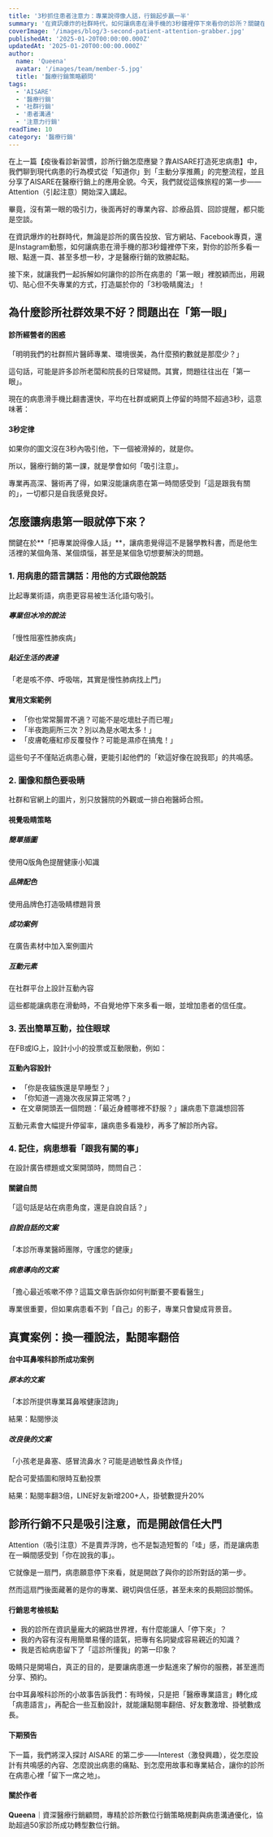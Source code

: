 ```yaml
---
title: '3秒抓住患者注意力：專業說得像人話，行銷起步贏一半'
summary: '在資訊爆炸的社群時代，如何讓病患在滑手機的3秒鐘裡停下來看你的診所？關鍵在於把專業說得像人話，讓病患覺得這是跟他有關的內容。'
coverImage: '/images/blog/3-second-patient-attention-grabber.jpg'
publishedAt: '2025-01-20T00:00:00.000Z'
updatedAt: '2025-01-20T00:00:00.000Z'
author:
  name: 'Queena'
  avatar: '/images/team/member-5.jpg'
  title: '醫療行銷策略顧問'
tags:
  - 'AISARE'
  - '醫療行銷'
  - '社群行銷'
  - '患者溝通'
  - '注意力行銷'
readTime: 10
category: '醫療行銷'
---
```


<div class="intro-summary">
在上一篇【疫後看診新習慣，診所行銷怎麼應變？靠AISARE打造死忠病患】中，我們聊到現代病患的行為模式從「知道你」到「主動分享推薦」的完整流程，並且分享了AISARE在醫療行銷上的應用全貌。今天，我們就從這條旅程的第一步——Attention（引起注意）開始深入講起。
</div>

畢竟，沒有第一眼的吸引力，後面再好的專業內容、診療品質、回診提醒，都只能是空談。

在資訊爆炸的社群時代，無論是診所的廣告投放、官方網站、Facebook專頁，還是Instagram動態，如何讓病患在滑手機的那3秒鐘裡停下來，對你的診所多看一眼、點進一頁、甚至多想一秒，才是醫療行銷的致勝起點。

接下來，就讓我們一起拆解如何讓你的診所在病患的「第一眼」裡脫穎而出，用親切、貼心但不失專業的方式，打造屬於你的「3秒吸睛魔法」！

## 為什麼診所社群效果不好？問題出在「第一眼」

<div class="warning-box">
<h4>診所經營者的困惑</h4>
<p>「明明我們的社群照片醫師專業、環境很美，為什麼預約數就是那麼少？」</p>
</div>

這句話，可能是許多診所老闆和院長的日常疑問。其實，問題往往出在「第一眼」。

現在的病患滑手機比翻書還快，平均在社群或網頁上停留的時間不超過3秒，這意味著：

<div class="key-insight">
<h4>3秒定律</h4>
<p>如果你的圖文沒在3秒內吸引他，下一個被滑掉的，就是你。</p>
</div>

所以，醫療行銷的第一課，就是學會如何「吸引注意」。

專業再高深、醫術再了得，如果沒能讓病患在第一時間感受到「這是跟我有關的」，一切都只是自我感覺良好。

## 怎麼讓病患第一眼就停下來？

關鍵在於**「把專業說得像人話」**，讓病患覺得這不是醫學教科書，而是他生活裡的某個角落、某個煩惱，甚至是某個急切想要解決的問題。

### 1. 用病患的語言講話：用他的方式跟他說話

比起專業術語，病患更容易被生活化語句吸引。

<div class="before-after">
<div class="before">
<h5>專業但冰冷的說法</h5>
<p>「慢性阻塞性肺疾病」</p>
</div>
<div class="after">
<h5>貼近生活的表達</h5>
<p>「老是咳不停、呼吸喘，其實是慢性肺病找上門」</p>
</div>
</div>

<div class="example-box">
<h4>實用文案範例</h4>
<ul>
<li>「你也常常腸胃不適？可能不是吃壞肚子而已喔」</li>
<li>「半夜跑廁所三次？別以為是水喝太多！」</li>
<li>「皮膚乾癢紅疹反覆發作？可能是濕疹在搞鬼！」</li>
</ul>
</div>

這些句子不僅貼近病患心聲，更能引起他們的「欸這好像在說我耶」的共鳴感。

### 2. 圖像和顏色要吸睛

社群和官網上的圖片，別只放醫院的外觀或一排白袍醫師合照。

<div class="service-overview">
<h4>視覺吸睛策略</h4>
<div class="service-grid">
<div class="service-card">
<h5>簡單插圖</h5>
<p>使用Q版角色提醒健康小知識</p>
</div>
<div class="service-card">
<h5>品牌配色</h5>
<p>使用品牌色打造吸睛標題背景</p>
</div>
<div class="service-card">
<h5>成功案例</h5>
<p>在廣告素材中加入案例圖片</p>
</div>
<div class="service-card">
<h5>互動元素</h5>
<p>在社群平台上設計互動內容</p>
</div>
</div>
</div>

這些都能讓病患在滑動時，不自覺地停下來多看一眼，並增加患者的信任度。

### 3. 丟出簡單互動，拉住眼球

在FB或IG上，設計小小的投票或互動限動，例如：

<div class="action-checklist">
<h4>互動內容設計</h4>
<ul>
<li>「你是夜貓族還是早睡型？」</li>
<li>「你知道一週幾次夜尿算正常嗎？」</li>
<li>在文章開頭丟一個問題：「最近身體哪裡不舒服？」讓病患下意識想回答</li>
</ul>
</div>

互動元素會大幅提升停留率，讓病患多看幾秒，再多了解診所內容。

### 4. 記住，病患想看「跟我有關的事」

在設計廣告標題或文案開頭時，問問自己：

<div class="pro-tip">
<h4>關鍵自問</h4>
<p>「這句話是站在病患角度，還是自說自話？」</p>
</div>

<div class="before-after">
<div class="before">
<h5>自說自話的文案</h5>
<p>「本診所專業醫師團隊，守護您的健康」</p>
</div>
<div class="after">
<h5>病患導向的文案</h5>
<p>「擔心最近咳嗽不停？這篇文章告訴你如何判斷要不要看醫生」</p>
</div>
</div>

專業很重要，但如果病患看不到「自己」的影子，專業只會變成背景音。

## 真實案例：換一種說法，點閱率翻倍

<div class="case-study">
<h4>台中耳鼻喉科診所成功案例</h4>

<div class="before-after">
<div class="before">
<h5>原本的文案</h5>
<p>「本診所提供專業耳鼻喉健康諮詢」</p>
<p class="result">結果：點閱慘淡</p>
</div>
<div class="after">
<h5>改良後的文案</h5>
<p>「小孩老是鼻塞、感冒流鼻水？可能是過敏性鼻炎作怪」</p>
<p>配合可愛插圖和限時互動投票</p>
<p class="result">結果：點閱率翻3倍，LINE好友新增200+人，掛號數提升20%</p>
</div>
</div>
</div>

## 診所行銷不只是吸引注意，而是開啟信任大門

Attention（吸引注意）不是賣弄浮誇，也不是製造短暫的「哇」感，而是讓病患在一瞬間感受到「你在說我的事」。

它就像是一扇門，病患願意停下來看，就是開啟了與你的診所對話的第一步。

然而這扇門後面藏著的是你的專業、親切與信任感，甚至未來的長期回診關係。

<div class="key-takeaways">
<h4>行銷思考檢核點</h4>
<ul>
<li>我的診所在資訊量龐大的網路世界裡，有什麼能讓人「停下來」？</li>
<li>我的內容有沒有用簡單易懂的語氣，把專有名詞變成容易親近的知識？</li>
<li>我是否給病患留下了「這診所懂我」的第一印象？</li>
</ul>
</div>

吸睛只是開場白，真正的目的，是要讓病患進一步點進來了解你的服務，甚至進而分享、預約。

台中耳鼻喉科診所的小故事告訴我們：有時候，只是把「醫療專業語言」轉化成「病患語言」，再配合一些互動設計，就能讓點閱率翻倍、好友數激增、掛號數成長。

<div class="cta-section">
<h4>下期預告</h4>
<p>下一篇，我們將深入探討 AISARE 的第二步——Interest（激發興趣），從怎麼設計有共鳴感的內容、怎麼說出病患的痛點、到怎麼用故事和專業結合，讓你的診所在病患心裡「留下一席之地」。</p>
</div>

<div class="expert-credentials">
<h4>關於作者</h4>
<p><strong>Queena</strong>｜資深醫療行銷顧問，專精於診所數位行銷策略規劃與病患溝通優化，協助超過50家診所成功轉型數位行銷。</p>
</div> 